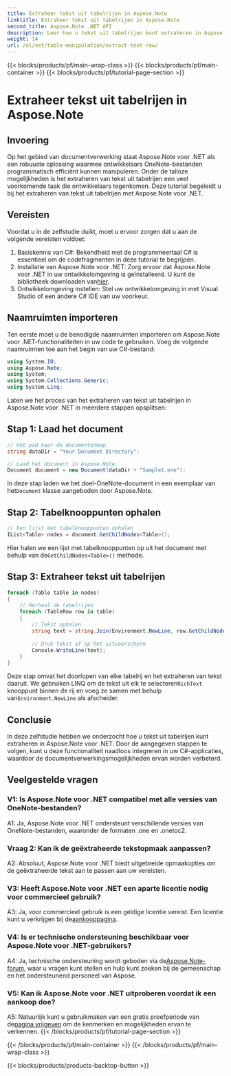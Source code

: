 ```yaml
---
title: Extraheer tekst uit tabelrijen in Aspose.Note
linktitle: Extraheer tekst uit tabelrijen in Aspose.Note
second_title: Aspose.Note .NET API
description: Leer hoe u tekst uit tabelrijen kunt extraheren in Aspose.Note voor .NET met deze uitgebreide tutorial.
weight: 14
url: /nl/net/table-manipulation/extract-text-row/
---
```


{{< blocks/products/pf/main-wrap-class >}}
{{< blocks/products/pf/main-container >}}
{{< blocks/products/pf/tutorial-page-section >}}

# Extraheer tekst uit tabelrijen in Aspose.Note

## Invoering

Op het gebied van documentverwerking staat Aspose.Note voor .NET als een robuuste oplossing waarmee ontwikkelaars OneNote-bestanden programmatisch efficiënt kunnen manipuleren. Onder de talloze mogelijkheden is het extraheren van tekst uit tabelrijen een veel voorkomende taak die ontwikkelaars tegenkomen. Deze tutorial begeleidt u bij het extraheren van tekst uit tabelrijen met Aspose.Note voor .NET.

## Vereisten

Voordat u in de zelfstudie duikt, moet u ervoor zorgen dat u aan de volgende vereisten voldoet:

1. Basiskennis van C#: Bekendheid met de programmeertaal C# is essentieel om de codefragmenten in deze tutorial te begrijpen.
2.  Installatie van Aspose.Note voor .NET: Zorg ervoor dat Aspose.Note voor .NET in uw ontwikkelomgeving is geïnstalleerd. U kunt de bibliotheek downloaden van[hier](https://releases.aspose.com/note/net/).
3. Ontwikkelomgeving instellen: Stel uw ontwikkelomgeving in met Visual Studio of een andere C# IDE van uw voorkeur.

## Naamruimten importeren

Ten eerste moet u de benodigde naamruimten importeren om Aspose.Note voor .NET-functionaliteiten in uw code te gebruiken. Voeg de volgende naamruimten toe aan het begin van uw C#-bestand:

```csharp
using System.IO;
using Aspose.Note;
using System;
using System.Collections.Generic;
using System.Linq;
```

Laten we het proces van het extraheren van tekst uit tabelrijen in Aspose.Note voor .NET in meerdere stappen opsplitsen:

## Stap 1: Laad het document

```csharp
// Het pad naar de documentenmap.
string dataDir = "Your Document Directory";

// Laad het document in Aspose.Note.
Document document = new Document(dataDir + "Sample1.one");
```

 In deze stap laden we het doel-OneNote-document in een exemplaar van het`Document` klasse aangeboden door Aspose.Note.

## Stap 2: Tabelknooppunten ophalen

```csharp
// Een lijst met tabelknooppunten ophalen
IList<Table> nodes = document.GetChildNodes<Table>();
```

 Hier halen we een lijst met tabelknooppunten op uit het document met behulp van de`GetChildNodes<Table>()` methode.

## Stap 3: Extraheer tekst uit tabelrijen

```csharp
foreach (Table table in nodes)
{
	// Herhaal de tabelrijen
	foreach (TableRow row in table)
	{
		// Tekst ophalen
		string text = string.Join(Environment.NewLine, row.GetChildNodes<RichText>().Select(e => e.Text)) + Environment.NewLine;
   
		// Druk tekst af op het uitvoerscherm
		Console.WriteLine(text);
	}
}
```

 Deze stap omvat het doorlopen van elke tabelrij en het extraheren van tekst daaruit. We gebruiken LINQ om de tekst uit elk te selecteren`RichText` knooppunt binnen de rij en voeg ze samen met behulp van`Environment.NewLine` als afscheider.

## Conclusie

In deze zelfstudie hebben we onderzocht hoe u tekst uit tabelrijen kunt extraheren in Aspose.Note voor .NET. Door de aangegeven stappen te volgen, kunt u deze functionaliteit naadloos integreren in uw C#-applicaties, waardoor de documentverwerkingsmogelijkheden ervan worden verbeterd.

## Veelgestelde vragen

### V1: Is Aspose.Note voor .NET compatibel met alle versies van OneNote-bestanden?

A1: Ja, Aspose.Note voor .NET ondersteunt verschillende versies van OneNote-bestanden, waaronder de formaten .one en .onetoc2.

### Vraag 2: Kan ik de geëxtraheerde tekstopmaak aanpassen?

A2: Absoluut, Aspose.Note voor .NET biedt uitgebreide opmaakopties om de geëxtraheerde tekst aan te passen aan uw vereisten.

### V3: Heeft Aspose.Note voor .NET een aparte licentie nodig voor commercieel gebruik?

 A3: Ja, voor commercieel gebruik is een geldige licentie vereist. Een licentie kunt u verkrijgen bij de[aankooppagina](https://purchase.aspose.com/buy).

### V4: Is er technische ondersteuning beschikbaar voor Aspose.Note voor .NET-gebruikers?

 A4: Ja, technische ondersteuning wordt geboden via de[Aspose.Note-forum](https://forum.aspose.com/c/note/28), waar u vragen kunt stellen en hulp kunt zoeken bij de gemeenschap en het ondersteunend personeel van Aspose.

### V5: Kan ik Aspose.Note voor .NET uitproberen voordat ik een aankoop doe?

 A5: Natuurlijk kunt u gebruikmaken van een gratis proefperiode van de[pagina vrijgeven](https://releases.aspose.com/) om de kenmerken en mogelijkheden ervan te verkennen.
{{< /blocks/products/pf/tutorial-page-section >}}

{{< /blocks/products/pf/main-container >}}
{{< /blocks/products/pf/main-wrap-class >}}

{{< blocks/products/products-backtop-button >}}
